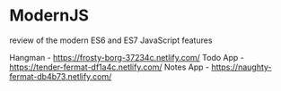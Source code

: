 # ModernJS
review of the modern ES6 and ES7 JavaScript features 

Hangman - https://frosty-borg-37234c.netlify.com/
Todo App - https://tender-fermat-df1a4c.netlify.com/
Notes App - https://naughty-fermat-db4b73.netlify.com/
